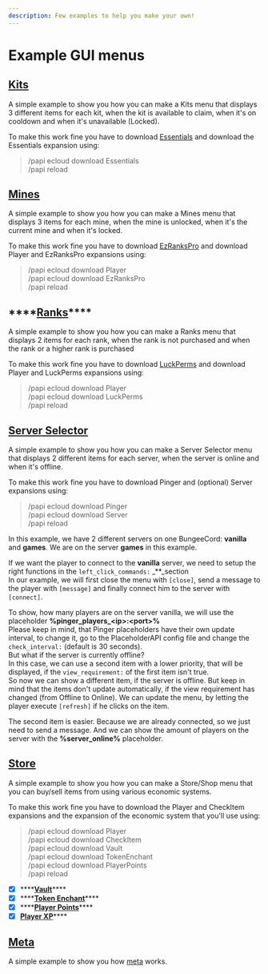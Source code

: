 ```yaml
---
description: Few examples to help you make your own!
---
```


# Example GUI menus

## [**Kits**](https://github.com/help-chat/DeluxeMenus/blob/master/gui_menus/kits.yml)

A simple example to show you how you can make a Kits menu that displays 3 different items for each kit, when the kit is available to claim, when it's on cooldown and when it's unavailable \(Locked\).

To make this work fine you have to download [Essentials](https://ci.ender.zone/job/EssentialsX/lastSuccessfulBuild/) and download the Essentials expansion using:

> /papi ecloud download Essentials  
> /papi reload

## [**Mines**](https://github.com/help-chat/DeluxeMenus/blob/master/gui_menus/mines.yml)

A simple example to show you how you can make a Mines menu that displays 3 items for each mine, when the mine is unlocked, when it's the current mine and when it's locked.

To make this work fine you have to download [EzRanksPro](https://www.spigotmc.org/resources/10731/) and download Player and EzRanksPro expansions using:

> /papi ecloud download Player  
> /papi ecloud download EzRanksPro  
> /papi reload

## \*\*\*\*[**Ranks**](https://github.com/HelpChat/DeluxeMenus/blob/master/gui_menus/ranks.yml)\*\*\*\*

A simple example to show you how you can make a Ranks menu that displays 2 items for each rank, when the rank is not purchased and when the rank or a higher rank is purchased

To make this work fine you have to download [LuckPerms](https://www.spigotmc.org/resources/luckperms.28140/) and download Player and LuckPerms expansions using:

> /papi ecloud download Player  
> /papi ecloud download LuckPerms  
> /papi reload

## [**Server Selector**](https://github.com/help-chat/DeluxeMenus/blob/master/gui_menus/serverselector.yml)

A simple example to show you how you can make a Server Selector menu that displays 2 different items for each server, when the server is online and when it's offline.

To make this work fine you have to download Pinger and \(optional\) Server expansions using:

> /papi ecloud download Pinger  
> /papi ecloud download Server  
> /papi reload

In this example, we have 2 different servers on one BungeeCord: **vanilla** and **games**. We are on the server **games** in this example.

If we want the player to connect to the **vanilla** server, we need to setup the right functions in the `left_click_commands:` _\*\*_section  
In our example, we will first close the menu with `[close]`, send a message to the player with `[message]` and finally connect him to the server with `[connect]`.

To show, how many players are on the server vanilla, we will use the placeholder **%pinger\_players\_&lt;ip&gt;:&lt;port&gt;%**  
Please keep in mind, that Pinger placeholders have their own update interval, to change it, go to the PlaceholderAPI config file and change the `check_interval:` \(default is 30 seconds\).  
But what if the server is currently offline?  
In this case, we can use a second item with a lower priority, that will be displayed, if the `view_requirement:` of the first item isn't true.  
So now we can show a different item, if the server is offline. But keep in mind that the items don't update automatically, if the view requirement has changed \(from Offline to Online\). We can update the menu, by letting the player execute `[refresh]` if he clicks on the item.

The second item is easier. Because we are already connected, so we just need to send a message. And we can show the amount of players on the server with the **%server\_online%** placeholder.

## [**Store**](https://github.com/help-chat/DeluxeMenus/blob/master/gui_menus/store.yml)

A simple example to show you how you can make a Store/Shop menu that you can buy/sell items from using various economic systems.

To make this work fine you have to download the Player and CheckItem expansions and the expansion of the economic system that you'll use using:

> /papi ecloud download Player  
> /papi ecloud download CheckItem  
> /papi ecloud download Vault  
> /papi ecloud download TokenEnchant  
> /papi ecloud download PlayerPoints  
> /papi reload

* [x] \*\*\*\*[**Vault**](https://github.com/help-chat/DeluxeMenus/blob/master/gui_menus/store.yml#L18-L59)\*\*\*\*
* [x] \*\*\*\*[**Token Enchant**](https://github.com/help-chat/DeluxeMenus/blob/master/gui_menus/store.yml#L61-L106)\*\*\*\*
* [x] \*\*\*\*[**Player Points**](https://github.com/help-chat/DeluxeMenus/blob/master/gui_menus/store.yml#L108-L150)\*\*\*\*
* [x] [**Player XP**](https://github.com/help-chat/DeluxeMenus/blob/master/gui_menus/store.yml#L152-L195)\*\*\*\*

## [**Meta**](https://github.com/help-chat/DeluxeMenus/blob/master/gui_menus/meta.yml)

A simple example to show you how [meta](options-and-configurations/#actions-types) works.

